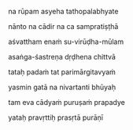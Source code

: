 na rūpam asyeha tathopalabhyate

nānto na cādir na ca sampratiṣṭhā

aśvattham enaṁ su-virūḍha-mūlam

asaṅga-śastreṇa dṛḍhena chittvā

tataḥ padaṁ tat parimārgitavyaṁ

yasmin gatā na nivartanti bhūyaḥ

tam eva cādyaṁ puruṣaṁ prapadye

yataḥ pravṛttiḥ prasṛtā purāṇī